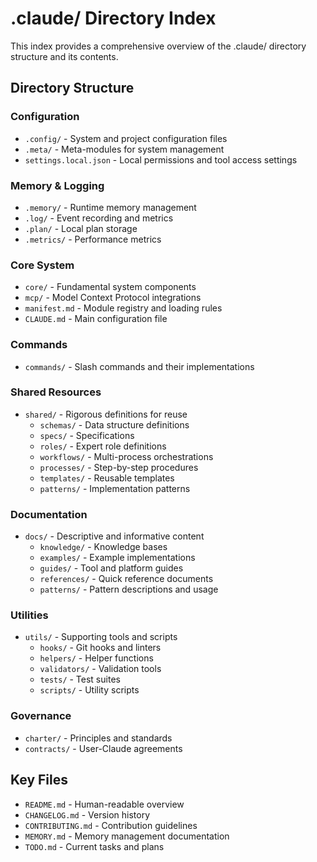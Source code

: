 # .claude/ Directory Index

This index provides a comprehensive overview of the .claude/ directory structure and its contents.

## Directory Structure

### Configuration
- `.config/` - System and project configuration files
- `.meta/` - Meta-modules for system management
- `settings.local.json` - Local permissions and tool access settings

### Memory & Logging
- `.memory/` - Runtime memory management
- `.log/` - Event recording and metrics
- `.plan/` - Local plan storage
- `.metrics/` - Performance metrics

### Core System
- `core/` - Fundamental system components
- `mcp/` - Model Context Protocol integrations
- `manifest.md` - Module registry and loading rules
- `CLAUDE.md` - Main configuration file

### Commands
- `commands/` - Slash commands and their implementations

### Shared Resources
- `shared/` - Rigorous definitions for reuse
  - `schemas/` - Data structure definitions
  - `specs/` - Specifications
  - `roles/` - Expert role definitions
  - `workflows/` - Multi-process orchestrations
  - `processes/` - Step-by-step procedures
  - `templates/` - Reusable templates
  - `patterns/` - Implementation patterns

### Documentation
- `docs/` - Descriptive and informative content
  - `knowledge/` - Knowledge bases
  - `examples/` - Example implementations
  - `guides/` - Tool and platform guides
  - `references/` - Quick reference documents
  - `patterns/` - Pattern descriptions and usage

### Utilities
- `utils/` - Supporting tools and scripts
  - `hooks/` - Git hooks and linters
  - `helpers/` - Helper functions
  - `validators/` - Validation tools
  - `tests/` - Test suites
  - `scripts/` - Utility scripts

### Governance
- `charter/` - Principles and standards
- `contracts/` - User-Claude agreements

## Key Files
- `README.md` - Human-readable overview
- `CHANGELOG.md` - Version history
- `CONTRIBUTING.md` - Contribution guidelines
- `MEMORY.md` - Memory management documentation
- `TODO.md` - Current tasks and plans
